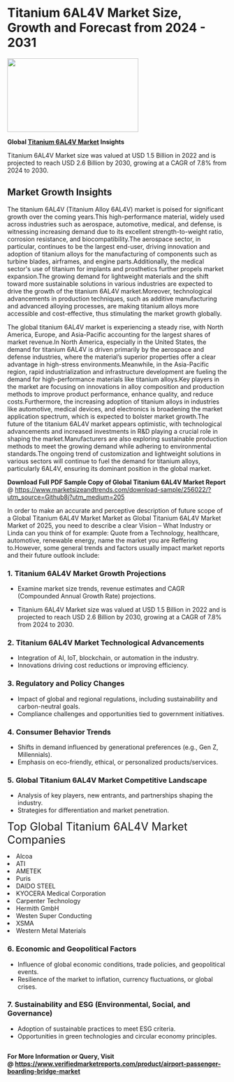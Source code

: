 <H1>Titanium 6AL4V Market Size, Growth and Forecast from 2024 - 2031</H1><img class="aligncenter size-medium wp-image-584254" src="https://thirdeyenews.in/wp-content/uploads/2024/09/Global-Market-Research-300x168.jpeg" alt="" width="300" height="168" /><p><strong>Global&nbsp;<a href="https://www.marketsizeandtrends.com/download-sample/256022/?utm_source=Github8j?utm_medium=205">Titanium 6AL4V Market</a> Insights</strong></p><p>Titanium 6AL4V Market size was valued at USD 1.5 Billion in 2022 and is projected to reach USD 2.6 Billion by 2030, growing at a CAGR of 7.8% from 2024 to 2030.</p><p><h2>Market Growth Insights</h2> <p>The titanium 6AL4V (Titanium Alloy 6AL4V) market is poised for significant growth over the coming years.This high-performance material, widely used across industries such as aerospace, automotive, medical, and defense, is witnessing increasing demand due to its excellent strength-to-weight ratio, corrosion resistance, and biocompatibility.The aerospace sector, in particular, continues to be the largest end-user, driving innovation and adoption of titanium alloys for the manufacturing of components such as turbine blades, airframes, and engine parts.Additionally, the medical sector's use of titanium for implants and prosthetics further propels market expansion.The growing demand for lightweight materials and the shift toward more sustainable solutions in various industries are expected to drive the growth of the titanium 6AL4V market.Moreover, technological advancements in production techniques, such as additive manufacturing and advanced alloying processes, are making titanium alloys more accessible and cost-effective, thus stimulating the market growth globally.</p> <p>The global titanium 6AL4V market is experiencing a steady rise, with North America, Europe, and Asia-Pacific accounting for the largest shares of market revenue.In North America, especially in the United States, the demand for titanium 6AL4V is driven primarily by the aerospace and defense industries, where the material’s superior properties offer a clear advantage in high-stress environments.Meanwhile, in the Asia-Pacific region, rapid industrialization and infrastructure development are fueling the demand for high-performance materials like titanium alloys.Key players in the market are focusing on innovations in alloy composition and production methods to improve product performance, enhance quality, and reduce costs.Furthermore, the increasing adoption of titanium alloys in industries like automotive, medical devices, and electronics is broadening the market application spectrum, which is expected to bolster market growth.The future of the titanium 6AL4V market appears optimistic, with technological advancements and increased investments in R&D playing a crucial role in shaping the market.Manufacturers are also exploring sustainable production methods to meet the growing demand while adhering to environmental standards.The ongoing trend of customization and lightweight solutions in various sectors will continue to fuel the demand for titanium alloys, particularly 6AL4V, ensuring its dominant position in the global market.<p><span class=""><strong>Download Full PDF Sample Copy of Global Titanium 6AL4V Market Report</strong> @ <a href="https://www.marketsizeandtrends.com/download-sample/256022/?utm_source=Github8j?utm_medium=205" target="_blank">https://www.marketsizeandtrends.com/download-sample/256022/?utm_source=Github8j?utm_medium=205</a></span></p><p>In order to make an accurate and perceptive description of future scope of a Global&nbsp;Titanium 6AL4V Market Market as Global&nbsp;Titanium 6AL4V Market Market of 2025, you need to describe a clear Vision &ndash; What Industry or Linda can you think of for example: Quote from a Technology, healthcare, automotive, renewable energy, name the market you are Reffering to.However, some general trends and factors usually impact market reports and their future outlook include:</p><h3>1.&nbsp;<strong>Titanium 6AL4V Market Growth Projections</strong></h3><ul><li>Examine market size trends, revenue estimates and CAGR (Compounded Annual Growth Rate) projections.</li><li><p>Titanium 6AL4V Market size was valued at USD 1.5 Billion in 2022 and is projected to reach USD 2.6 Billion by 2030, growing at a CAGR of 7.8% from 2024 to 2030.</p></li></ul><h3>2.&nbsp;<strong>Titanium 6AL4V Market Technological Advancements</strong></h3><ul><li>Integration of AI, IoT, blockchain, or automation in the industry.</li><li>Innovations driving cost reductions or improving efficiency.</li></ul><h3>3.&nbsp;<strong>Regulatory and Policy Changes</strong></h3><ul><li>Impact of global and regional regulations, including sustainability and carbon-neutral goals.</li><li>Compliance challenges and opportunities tied to government initiatives.</li></ul><h3>4.&nbsp;<strong>Consumer Behavior Trends</strong></h3><ul><li>Shifts in demand influenced by generational preferences (e.g., Gen Z, Millennials).</li><li>Emphasis on eco-friendly, ethical, or personalized products/services.</li></ul><h3>5.&nbsp;<strong>Global Titanium 6AL4V Market Competitive Landscape</strong></h3><ul><li>Analysis of key players, new entrants, and partnerships shaping the industry.</li><li>Strategies for differentiation and market penetration.</li></ul><p data-pm-slice="1 1 []"><span style="color: inherit; font-family: inherit; font-size: 25px;">Top Global Titanium 6AL4V Market Companies</span></p><div class="" data-test-id=""><p><li>Alcoa</li><li> ATI</li><li> AMETEK</li><li> Puris</li><li> DAIDO STEEL</li><li> KYOCERA Medical Corporation</li><li> Carpenter Technology</li><li> Hermith GmbH</li><li> Westen Super Conducting</li><li> XSMA</li><li> Western Metal Materials</li></p></div><h3>6.&nbsp;<strong>Economic and Geopolitical Factors</strong></h3><ul><li>Influence of global economic conditions, trade policies, and geopolitical events.</li><li>Resilience of the market to inflation, currency fluctuations, or global crises.</li></ul><h3>7.&nbsp;<strong>Sustainability and ESG (Environmental, Social, and Governance)</strong></h3><ul><li>Adoption of sustainable practices to meet ESG criteria.</li><li>Opportunities in green technologies and circular economy principles.</li></ul><h2><strong style="font-size: 14px;">For More Information or Query, Visit @&nbsp;</strong><a style="background-color: #ffffff; font-size: 14px;" href="https://www.marketsizeandtrends.com/report/titanium-6al4v-market/" target="_blank">https://www.verifiedmarketreports.com/product/airport-passenger-boarding-bridge-market</a></h2>